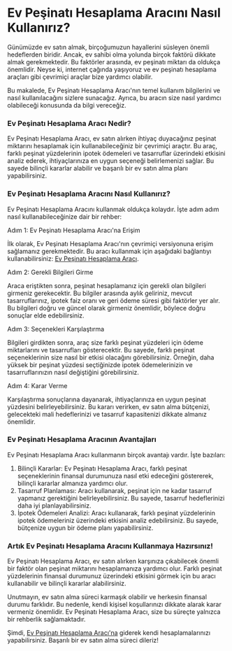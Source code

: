 Ev Peşinatı Hesaplama Aracını Nasıl Kullanırız?
===============================================

Günümüzde ev satın almak, birçoğumuzun hayallerini süsleyen önemli hedeflerden biridir. Ancak, ev sahibi olma yolunda birçok faktörü dikkate almak gerekmektedir. Bu faktörler arasında, ev peşinatı miktarı da oldukça önemlidir. Neyse ki, internet çağında yaşıyoruz ve ev peşinatı hesaplama araçları gibi çevrimiçi araçlar bize yardımcı olabilir.

Bu makalede, Ev Peşinatı Hesaplama Aracı'nın temel kullanım bilgilerini ve nasıl kullanılacağını sizlere sunacağız. Ayrıca, bu aracın size nasıl yardımcı olabileceği konusunda da bilgi vereceğiz.

### Ev Peşinatı Hesaplama Aracı Nedir?

Ev Peşinatı Hesaplama Aracı, ev satın alırken ihtiyaç duyacağınız peşinat miktarını hesaplamak için kullanabileceğiniz bir çevrimiçi araçtır. Bu araç, farklı peşinat yüzdelerinin ipotek ödemeleri ve tasarruflar üzerindeki etkisini analiz ederek, ihtiyaçlarınıza en uygun seçeneği belirlemenizi sağlar. Bu sayede bilinçli kararlar alabilir ve başarılı bir ev satın alma planı yapabilirsiniz.

### Ev Peşinatı Hesaplama Aracını Nasıl Kullanırız?

Ev Peşinatı Hesaplama Aracını kullanmak oldukça kolaydır. İşte adım adım nasıl kullanabileceğinize dair bir rehber:

Adım 1: Ev Peşinatı Hesaplama Aracı'na Erişim

İlk olarak, Ev Peşinatı Hesaplama Aracı'nın çevrimiçi versiyonuna erişim sağlamanız gerekmektedir. Bu aracı kullanmak için aşağıdaki bağlantıyı kullanabilirsiniz: [Ev Peşinatı Hesaplama Aracı](https://www.onlinecalculatorsfree.com/tr/financial/home-down-payment-calculator.html).

Adım 2: Gerekli Bilgileri Girme

Araca eriştikten sonra, peşinat hesaplamanız için gerekli olan bilgileri girmeniz gerekecektir. Bu bilgiler arasında aylık geliriniz, mevcut tasarruflarınız, ipotek faiz oranı ve geri ödeme süresi gibi faktörler yer alır. Bu bilgileri doğru ve güncel olarak girmeniz önemlidir, böylece doğru sonuçlar elde edebilirsiniz.

Adım 3: Seçenekleri Karşılaştırma

Bilgileri girdikten sonra, araç size farklı peşinat yüzdeleri için ödeme miktarlarını ve tasarrufları gösterecektir. Bu sayede, farklı peşinat seçeneklerinin size nasıl bir etkisi olacağını görebilirsiniz. Örneğin, daha yüksek bir peşinat yüzdesi seçtiğinizde ipotek ödemelerinizin ve tasarruflarınızın nasıl değiştiğini görebilirsiniz.

Adım 4: Karar Verme

Karşılaştırma sonuçlarına dayanarak, ihtiyaçlarınıza en uygun peşinat yüzdesini belirleyebilirsiniz. Bu kararı verirken, ev satın alma bütçenizi, gelecekteki mali hedeflerinizi ve tasarruf kapasitenizi dikkate almanız önemlidir.

### Ev Peşinatı Hesaplama Aracının Avantajları

Ev Peşinatı Hesaplama Aracı kullanmanın birçok avantajı vardır. İşte bazıları:

1. Bilinçli Kararlar: Ev Peşinatı Hesaplama Aracı, farklı peşinat seçeneklerinin finansal durumunuza nasıl etki edeceğini göstererek, bilinçli kararlar almanıza yardımcı olur.
2. Tasarruf Planlaması: Aracı kullanarak, peşinat için ne kadar tasarruf yapmanız gerektiğini belirleyebilirsiniz. Bu sayede, tasarruf hedeflerinizi daha iyi planlayabilirsiniz.
3. İpotek Ödemeleri Analizi: Aracı kullanarak, farklı peşinat yüzdelerinin ipotek ödemeleriniz üzerindeki etkisini analiz edebilirsiniz. Bu sayede, bütçenize uygun bir ödeme planı yapabilirsiniz.

### Artık Ev Peşinatı Hesaplama Aracını Kullanmaya Hazırsınız!

Ev Peşinatı Hesaplama Aracı, ev satın alırken karşınıza çıkabilecek önemli bir faktör olan peşinat miktarını hesaplamanıza yardımcı olur. Farklı peşinat yüzdelerinin finansal durumunuz üzerindeki etkisini görmek için bu aracı kullanabilir ve bilinçli kararlar alabilirsiniz.

Unutmayın, ev satın alma süreci karmaşık olabilir ve herkesin finansal durumu farklıdır. Bu nedenle, kendi kişisel koşullarınızı dikkate alarak karar vermeniz önemlidir. Ev Peşinatı Hesaplama Aracı, size bu süreçte yalnızca bir rehberlik sağlamaktadır.

Şimdi, [Ev Peşinatı Hesaplama Aracı'na](https://www.onlinecalculatorsfree.com/tr/financial/home-down-payment-calculator.html) giderek kendi hesaplamalarınızı yapabilirsiniz. Başarılı bir ev satın alma süreci dileriz!